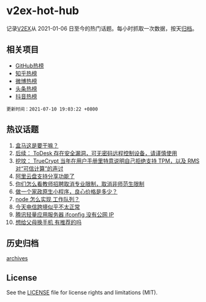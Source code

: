 # v2ex-hot-hub

 记录[V2EX](https://www.v2ex.com/)从 2021-01-06 日至今的热门话题。每小时抓取一次数据，按天[归档](archives)。
 
 ## 相关项目

- [GitHub热榜](https://github.com/lonnyzhang423/github-hot-hub)
- [知乎热榜](https://github.com/lonnyzhang423/zhihu-hot-hub)
- [微博热榜](https://github.com/lonnyzhang423/weibo-hot-hub)
- [头条热榜](https://github.com/lonnyzhang423/toutiao-hot-hub)
- [抖音热榜](https://github.com/lonnyzhang423/douyin-hot-hub)


 `更新时间：2021-07-10 19:03:22 +0800`

## 热议话题

1. [盒马这是要干嘛？](https://www.v2ex.com/t/788685)
1. [后续： ToDesk 存在安全漏洞，可无密码远程控制设备，请谨慎使用](https://www.v2ex.com/t/788723)
1. [挖坟： TrueCrypt 当年在用户手册里特意说明自己拒绝支持 TPM，以及 RMS 对“可信计算”的声讨](https://www.v2ex.com/t/788634)
1. [阿里云盘支持分享功能了](https://www.v2ex.com/t/788653)
1. [你们怎么看教师招聘取消专业限制，取消非师范生限制](https://www.v2ex.com/t/788621)
1. [做一个家政原生小程序，良心价格是多少？](https://www.v2ex.com/t/788680)
1. [node 怎么实现 工作队列？](https://www.v2ex.com/t/788690)
1. [今天电信跨境似乎不太正常](https://www.v2ex.com/t/788719)
1. [腾讯轻量应用服务器 ifconfig 没有公网 IP](https://www.v2ex.com/t/788618)
1. [想给父母换手机 有推荐的吗](https://www.v2ex.com/t/788656)

## 历史归档

[archives](archives)

## License

See the [LICENSE](LICENSE) file for license rights and limitations (MIT).
